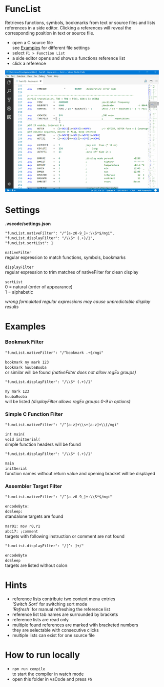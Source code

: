 # FuncList

Retrieves functions, symbols, bookmarks from text or source files and lists references in a side editor. Clicking a references will reveal the corresponding position in text or source file.

- open a C source file  
  see [Examples](#examples) for different file settings
- select `F1 > Function List`
- a side editor opens and shows a functions reference list
- click a reference

![funclist in action](images/funcList.gif)

# Settings
__.vscode/settings.json__

    "funcList.nativeFilter": "/^[a-z0-9_]+:\\S*$/mgi",
    "funcList.displayFilter": "/\\S* (.+)/1",
    "funcList.sortList": 1

`nativeFilter`  
regular expression to match functions, symbols, bookmarks

`displayFilter`  
regular expression to trim matches of nativeFilter for clean display

`sortList`  
0 = natural (order of appearance)  
1 = alphabetic 

_wrong formulated regular expressions may cause unpredictable display results_

# Examples

### Bookmark Filter

    "funcList.nativeFilter": "/^bookmark .+$/mgi"

`bookmark my mark 123`  
`bookmark huubaBooba`  
or similar will be found _(nativeFilter does not allow regEx groups)_

    "funcList.displayFilter": "/\\S* (.+)/1"

`my mark 123`  
`huubaBooba`  
will be listed _(displayFilter allows regEx groups 0-9 in options)_

### Simple C Function Filter

    "funcList.nativeFilter": "/^[a-z]+\\s+[a-z]+\\(/mgi"

`int main(`  
`void initSerial(`  
simple function headers will be found

    "funcList.displayFilter": "/\\S* (.+)/1"

`main`  
`initSerial`  
function names without return value and opening bracket will be displayed

### Assembler Target Filter

    "funcList.nativeFilter": "/^[a-z0-9_]+:\\S*$/mgi"

`encodeByte:`  
`doSleep:`  
standalone targets are found

`mar01: mov r0,r1`  
`abc17: ;comment`  
targets with following instruction or comment are not found

    "funcList.displayFilter": "/[^: ]+/"
    
`encodeByte`  
`doSleep`  
targets are listed without colon

# Hints

- reference lists contribute two context menu entries  
  _'Switch Sort'_ for switching sort mode  
  _'Refresh'_ for manual refreshing the reference list
- reference list tab names are surrounded by brackets
- reference lists are read only
- multiple found references are marked with bracketed numbers  
  they are selectable with consecutive clicks  
- multiple lists can exist for one source file

# How to run locally

- `npm run compile`  
to start the compiler in watch mode
- open this folder in vsCode and press `F5`
